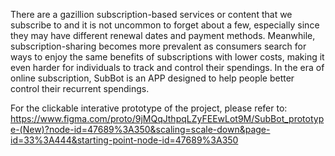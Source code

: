 There are a gazillion subscription-based services or content that we subscribe to and it is not uncommon to forget about a few, especially since they may have different renewal dates and payment methods. Meanwhile, subscription-sharing becomes more prevalent as consumers search for ways to enjoy the same benefits of subscriptions with lower costs, making it even harder for individuals to track and control their spendings. In the era of online subscription, SubBot is an APP designed to help people better control their recurrent spendings.

For the clickable interative prototype of the project, please refer to:
https://www.figma.com/proto/9jMQqJthpqLZyFEEwLot9M/SubBot_prototype-(New)?node-id=47689%3A350&scaling=scale-down&page-id=33%3A444&starting-point-node-id=47689%3A350
